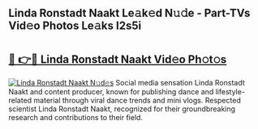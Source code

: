 ## Linda Ronstadt Naakt Le𝚊k𝚎d N𝚞𝚍e - Part-TVs Vid𝚎o Photos Le𝚊ks I2s5i

# <h2><a href="http://fb672j.evod.top/?m=Linda+Ronstadt+Naakt">🔗 👉🔴 Linda Ronstadt Naakt Vid𝚎o Ph𝚘t𝚘s</a></h2>

[![Linda Ronstadt Naakt N𝚞d𝚎s](https://i.imgur.com/8V9OHl7.gif)](http://fb672j.evod.top/?m=Linda+Ronstadt+Naakt)
Social media sensation Linda Ronstadt Naakt and content producer, known for publishing dance and lifestyle-related material through viral dance trends and mini vlogs. Respected scientist Linda Ronstadt Naakt, recognized for their groundbreaking research and contributions to their field. 
